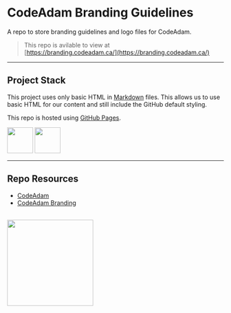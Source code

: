 # CodeAdam Branding Guidelines

A repo to store branding guidelines and logo files for CodeAdam.

> This repo is avilable to view at  
> [https://branding.codeadam.ca/](https://branding.codeadam.ca/)

---

## Project Stack

This project uses only basic HTML in [Markdown](https://www.markdownguide.org/) files. This allows us to use basic HTML for our content and still include the GitHub default styling.

This repo is hosted using [GitHub Pages](https://pages.github.com/).

<img src="https://console.codeadam.ca/api/image/github" width="60"> <img src="https://console.codeadam.ca/api/image/markdown" width="60">

---

## Repo Resources

- [CodeAdam](https://codeadam.ca/)
- [CodeAdam Branding](https://branding.codeadam.ca/)

<br>
<a href="https://codeadam.ca">
<img src="https://cdn.codeadam.ca/images@1.0.0/codeadam-logo-coloured-horizontal.png" width="200">
</a>

